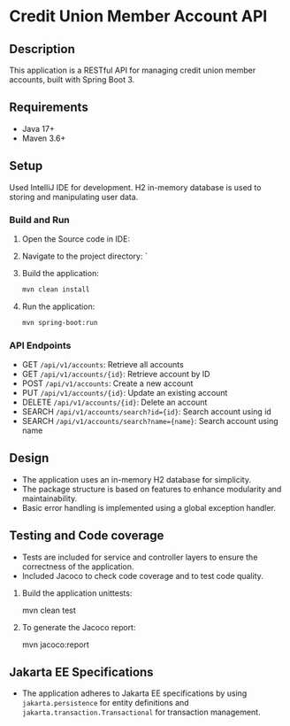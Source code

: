 # Credit Union Member Account API

## Description
This application is a RESTful API for managing credit union member accounts, built with Spring Boot 3.

## Requirements
- Java 17+
- Maven 3.6+

## Setup
Used IntelliJ IDE for development.
H2 in-memory database is used to storing and manipulating user data.
### Build and Run

1. Open the Source code in IDE:

2. Navigate to the project directory:
   `
3. Build the application:
    ```sh
    mvn clean install
    ```
4. Run the application:
    ```sh
    mvn spring-boot:run

### API Endpoints
- GET `/api/v1/accounts`: Retrieve all accounts
- GET `/api/v1/accounts/{id}`: Retrieve account by ID
- POST `/api/v1/accounts`: Create a new account
- PUT `/api/v1/accounts/{id}`: Update an existing account
- DELETE `/api/v1/accounts/{id}`: Delete an account
- SEARCH `/api/v1/accounts/search?id={id}`: Search account using id
- SEARCH `/api/v1/accounts/search?name={name}`: Search account using name

## Design
- The application uses an in-memory H2 database for simplicity.
- The package structure is based on features to enhance modularity and maintainability.
- Basic error handling is implemented using a global exception handler.

## Testing and Code coverage
- Tests are included for service and controller layers to ensure the correctness of the application.
- Included Jacoco to check code coverage and to test code quality.
1. Build the application unittests:

   mvn clean test

2. To generate the Jacoco report:

   mvn jacoco:report

## Jakarta EE Specifications
- The application adheres to Jakarta EE specifications by using `jakarta.persistence` for entity definitions and `jakarta.transaction.Transactional` for transaction management.
